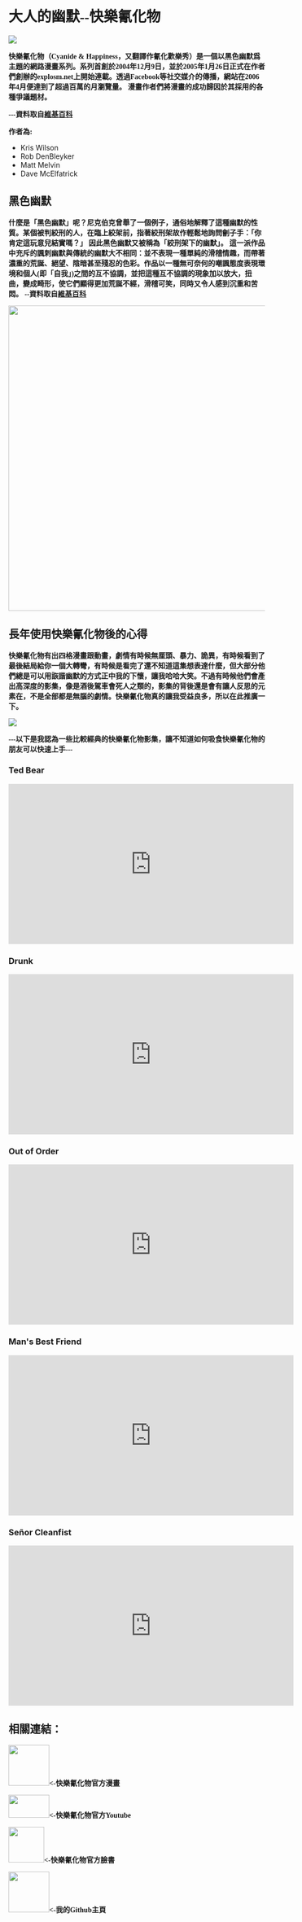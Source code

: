 <style>
  .topic{
  font-family:"標楷體";
  font-weight:bold;
  }
</style>

<script src="js/jquery-1.8.3.min.js" type="text/javascript"></script>
<script>
$(document).ready(function() {
  $(".topic").addClass("animated shake");
});
</script>


<head>
<h1 class="topic">大人的幽默--快樂氰化物</h1>
<img src="https://scontent.ftpe9-1.fna.fbcdn.net/v/t1.0-9/1013964_10152378721300476_375067283_n.jpg?_nc_cat=102&_nc_eui2=AeElAgkYb4U5z0RXelF11cD1CnMpN7ZzoGB8ABwsOy6ycLGnZOFBUuUFL3zm_XVgy8fCW34V00vQXP72FP89jWm7ixHyiU2WvdMdsZ9gvoJ5gg&_nc_ht=scontent.ftpe9-1.fna&oh=cf24e7679a6f07355652c3b5e57977b2&oe=5D11BC42">
</head>
<body background="//i.imgur.com/pRRpSJ7.png">
 
<p style="font-family:標楷體;font-weight:bold;">快樂氰化物（Cyanide & Happiness，又翻譯作氰化歡樂秀）是一個以黑色幽默爲主題的網路漫畫系列。系列首創於2004年12月9日，並於2005年1月26日正式在作者們創辦的explosm.net上開始連載。透過Facebook等社交媒介的傳播，網站在2006年4月便達到了超過百萬的月瀏覽量。 漫畫作者們將漫畫的成功歸因於其採用的各種爭議題材。</p>
<p style="font-family:標楷體;font-weight:bold;">---資料取自<a href="https://zh.wikipedia.org/wiki/%E5%BF%AB%E6%A8%82%E6%B0%B0%E5%8C%96%E7%89%A9" target="_blank">維基百科</a></p>

<p style="font-family:標楷體;font-weight:bold;">作者為:</p>
<ul>
<li>Kris Wilson</li>
<li>Rob DenBleyker</li>
<li>Matt Melvin</li>
<li>Dave McElfatrick</li>
</ul>

<h2 style="font-family:標楷體;font-weight:bold;">黑色幽默</h2>

<p style="font-family:標楷體;font-weight:bold;">什麼是「黑色幽默」呢？尼克伯克曾舉了一個例子，通俗地解釋了這種幽默的性質。某個被判絞刑的人，在臨上絞架前，指著絞刑架故作輕鬆地詢問劊子手：「你肯定這玩意兒結實嗎？」 因此黑色幽默又被稱為「絞刑架下的幽默」。 
這一派作品中充斥的諷刺幽默與傳統的幽默大不相同：並不表現一種單純的滑稽情趣，而帶著濃重的荒誕、絕望、陰暗甚至殘忍的色彩。作品以一種無可奈何的嘲諷態度表現環境和個人(即「自我」)之間的互不協調，並把這種互不協調的現象加以放大，扭曲，變成畸形，使它們顯得更加荒誕不經，滑稽可笑，同時又令人感到沉重和苦悶。
--資料取自<a href="https://zh.wikipedia.org/wiki/%E9%BB%91%E8%89%B2%E5%B9%BD%E9%BB%98" target="_blank">維基百科</a></p>

<img width="600px" height="600px" src="https://i.imgur.com/EshtYD3.png">

<h2 style="font-family:標楷體;font-weight:bold;">長年使用快樂氰化物後的心得</h2>

<p style="font-family:標楷體;font-weight:bold;">快樂氰化物有出四格漫畫跟動畫，劇情有時候無厘頭、暴力、詭異，有時候看到了最後結局給你一個大轉彎，有時候是看完了還不知道這集想表達什麼，但大部分他們總是可以用詼諧幽默的方式正中我的下懷，讓我哈哈大笑。不過有時候他們會產出高深度的影集，像是酒後駕車會死人之類的，影集的背後還是會有讓人反思的元素在，不是全部都是無腦的劇情。快樂氰化物真的讓我受益良多，所以在此推廣一下。</p>

<img src="https://p2.bahamut.com.tw/HOME/creationCover/07/0003573907_B.JPG">

<p style="font-family:標楷體;font-weight:bold;">---以下是我認為一些比較經典的快樂氰化物影集，讓不知道如何吸食快樂氰化物的朋友可以快速上手---</p>

<h3 style="font-weight:bold;">Ted Bear</h3>
<iframe width="560" height="315" src="https://www.youtube.com/embed/zDCNJdeM9PE" frameborder="0" allow="accelerometer; autoplay; encrypted-media; gyroscope; picture-in-picture" allowfullscreen></iframe>

<h3 style="font-weight:bold;">Drunk</h3>
<iframe width="560" height="315" src="https://www.youtube.com/embed/0u22Q9B8AzA" frameborder="0" allow="accelerometer; autoplay; encrypted-media; gyroscope; picture-in-picture" allowfullscreen></iframe>

<h3 style="font-weight:bold;">Out of Order</h3>
<iframe width="560" height="315" src="https://www.youtube.com/embed/D49vvl7BPro" frameborder="0" allow="accelerometer; autoplay; encrypted-media; gyroscope; picture-in-picture" allowfullscreen></iframe>
  
<h3 style="font-weight:bold;">Man's Best Friend</h3>
<iframe width="560" height="315" src="https://www.youtube.com/embed/uJbDSPRqX0o" frameborder="0" allow="accelerometer; autoplay; encrypted-media; gyroscope; picture-in-picture" allowfullscreen></iframe>

<h3 style="font-weight:bold;">Señor Cleanfist</h3>
<iframe width="560" height="315" src="https://www.youtube.com/embed/e_k5w2FXznw" frameborder="0" allow="accelerometer; autoplay; encrypted-media; gyroscope; picture-in-picture" allowfullscreen></iframe>


<h2 style="font-family:標楷體;font-weight:bold;">相關連結：</h2>
<p style="font-family:標楷體;font-weight:bold;"><a href="http://explosm.net/" target="_blank"><img width="80px" heigth="80px" src="https://vignette.wikia.nocookie.net/explosm/images/c/c9/Logo.png/revision/latest?cb=20170313085816"></a><-快樂氰化物官方漫畫</p>
<p style="font-family:標楷體;font-weight:bold;"><a href="https://www.youtube.com/channel/UCWXCrItCF6ZgXrdozUS-Idw" target="_blank"><img width="80px" height="45px" src="https://upload.wikimedia.org/wikipedia/commons/thumb/e/e1/Logo_of_YouTube_%282015-2017%29.svg/1280px-Logo_of_YouTube_%282015-2017%29.svg.png"></a><-快樂氰化物官方Youtube</p>
<p style="font-family:標楷體;font-weight:bold;"><a href="https://www.facebook.com/explosm" target="_blank"><img width="70px" height="70px" src="https://www.brandinlabs.com/wp-content/uploads/2013/05/Facebookicon2013_002.png"></a><-快樂氰化物官方臉書</p>
<p style="font-family:標楷體;font-weight:bold;"><a href="https://github.com/KaiDung" target="_blank"><img width="80px" height="80px" src="https://image.flaticon.com/icons/svg/25/25231.svg"></a><-我的Github主頁</p>
 </body>
